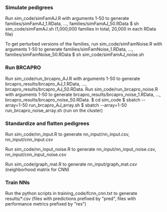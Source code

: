 


### Simulate pedigrees

Run sim_code/simFamAJ.R with arguments 1-50 to generate families/simFamAJ_1.RData, ..., families/simFamAJ_50.RData 
$ sh sim_code/simFamAJ.sh
(1,000,000 families in total, 20,000 in each RData file)

To get perturbed versions of the families, run sim_code/simFamNoise.R with arguments 1-50 to generate families/simFamNoise_1.RData, ..., families/simFamNoise_50.RData 
$  sh sim_code/simFamAJ_noise.sh


### Run BRCAPRO 

Run sim_code/run_brcapro_AJ.R with arguments 1-50 to generate brcapro_results/brcapro_AJ_1.RData, ..., brcapro_results/brcapro_AJ_50.RData. Run sim_code/run_brcapro_noise.R with arguments 1-50 to generate brcapro_results/brcapro_noise_1.RData, ..., brcapro_results/brcapro_noise_50.RData.
$  cd sim_code
$  sbatch --array=1-50 run_brcapro_AJ_array.sh
$  sbatch --array=1-50 run_brcapro_noise_array.sh
(run on the cluster)


### Standardize and flatten pedigrees

Run sim_code/nn_input.R to generate nn_input/nn_input.csv, nn_input/cnn_input.csv

Run sim_code/nn_input_noise.R to generate nn_input/nn_input_noise.csv, nn_input/cnn_input_noise.csv

Run sim_code/graph_mat.R to generate nn_input/graph_mat.csv (neighborhood matrix for CNN)


### Train NNs

Run the python scripts in training_code/fcnn_cnn.txt to generate results/*.csv (files with predictions prefixed by "pred", files with performance metrics prefixed by "res")
